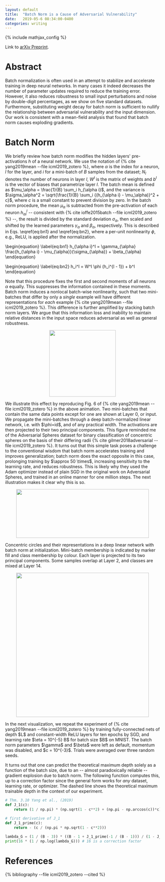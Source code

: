 ```yaml
---
layout: default
title:  "Batch Norm is a Cause of Adversarial Vulnerability"
date:   2019-05-6 08:34:00-0400
categories: writing
---
```


{% include mathjax_config %}

Link to [arXiv Preprint](https://arxiv.org/abs/1905.02161).

# Abstract

Batch normalization is often used in an attempt to stabilize and
accelerate training in deep neural networks. In many cases it indeed decreases the
number of parameter updates required to reduce the training error. However,
it also reduces robustness to small input perturbations and noise by
double-digit percentages, as we show on five standard datasets.
Furthermore, substituting weight decay for batch norm is sufficient to nullify
the relationship between adversarial vulnerability and the input dimension.
Our work is consistent with a mean-field analysis that found that batch norm
causes exploding gradients.

# Batch Norm

We briefly review how batch norm modifies the hidden layers' pre-activations $h$
of a neural network. We use the notation
of {% cite yang2019mean --file icml2019_zotero %}, where $\alpha$ is the index for a neuron, $l$
for the layer, and $i$ for a mini-batch of $B$ samples from the dataset;
$N_l$ denotes the number of neurons in layer $l$, $W^l$ is the matrix of weights
and $b^l$ is the vector of biases that parametrize layer $l$.
The batch mean is defined as $\mu_\alpha = \frac{1}{B} \sum_i h_{\alpha
i}$, and the variance is $\sigma_\alpha^2 = \sqrt{\frac{1}{B}
\sum_i {(h_{\alpha i} - \mu_\alpha)}^2  + c}$,
where $c$ is a small constant to prevent division by zero.
In the batch norm procedure, the mean $\mu_\alpha$ is subtracted from the
pre-activation of each neuron $h_{\alpha i}^l$ -- consistent
with {% cite ioffe2015batch --file icml2019_zotero %} --,
the result is divided by the standard deviation $\sigma_\alpha$, then scaled and shifted
by the learned parameters $\gamma_\alpha$ and $\beta_\alpha$, respectively.
This is described in Eqs. \eqref{eq:bn1} and \eqref{eq:bn2},
where a per-unit nonlinearity $\phi$,
e.g., ReLU, is applied after the normalization.

\begin{equation} \label{eq:bn1}
h_{\alpha i}^l = \gamma_{\alpha} \frac{h_{\alpha i} - \mu_{\alpha}}{\sigma_{\alpha}} + \beta_{\alpha}
\end{equation}

\begin{equation} \label{eq:bn2}
h_i^l = W^l \phi (h_i^{l - 1}) + b^l
\end{equation}

Note that this procedure fixes the first and second moments of all neurons $\alpha$
equally. This suppresses the information contained in these moments.
Batch norm induces a nonlocal batch-wise nonlinearity, such that
two mini-batches that differ by only a *single* example will have
different representations for *each* example {% cite yang2019mean --file icml2019_zotero %}.
This difference is further amplified by stacking batch norm layers.
We argue that this information loss and inability to maintain relative
distances in the input space reduces adversarial as well as general robustness.

<p align="center">
  <img width="216" height="216" src="{{site.url}}/img/bn_animation.gif">
</p>
We illustrate this effect by reproducing Fig. 6 of
{% cite yang2019mean --file icml2019_zotero %} in the above animation.
Two mini-batches that contain
the same data points except for one are shown at Layer 0, or input.
We propagate the mini-batches through a deep batch-normalized linear network,
i.e. with $\phi=id$, and of any practical width. The activations are then
projected to their two principal components. This figure reminded me of
the Adversarial Spheres dataset for binary classification of concentric
spheres on the basis of their differing radii
{% cite gilmer2018adversarial --file icml2019_zotero %}. It turns out that this
simple task poses a challenge to the conventional wisdom that batch norm
accelerates training and improves generalization; batch norm does the exact
opposite in this case, prolonging training by $\approx 50 \times$, increasing
sensitivity to the learning rate, and reduces robustness. This is likely why
they used the Adam optimizer instead of plain SGD in the original work on
Adversarial Spheres, and trained in an online manner for one million steps.
The next illustration makes it clear why this is so.

<!--<p align="center">
  <img width="600" height="600" src="{{site.url}}/img/LinearNet_InitHe_L60_W10_BNTrue_ModeTrain_Seed3_MB32.png">
</p>-->

<p align="center">
  <img width="432" height="158" src="{{site.url}}/img/AdvSpheresNoNoise3x_LinearNet_InitHe_L30_W10_BNTrue_ModeTrain_Seed3_MB32_EdgeColorsBatch-png.png">
</p>

Concentric circles and their representations in a deep
linear network with batch norm at initialization.
Mini-batch membership is indicated by marker fill and class membership
by colour. Each layer is projected to its two principal components.
Some samples overlap at Layer 2, and classes are mixed at Layer 14.

<p align="center">
  <img width="432" height="468" src="{{site.url}}/img/mft_batch_norm_tex_cbar_bottom_att_bn_theoretical_png.png">
</p>
In the next visualization, we repeat the experiment of {% cite yang2019mean --file icml2019_zotero %} by training fully-connected nets of depth $L$ and
constant-width ReLU layers for ten
epochs by SGD, and learning rate $\eta = 10^{-5} B$ for batch size $B$ on MNIST.
The batch norm parameters $\gamma$ and $\beta$ were left as default, momentum was
disabled, and $c = 10^{-3}$. Trials were averaged over three random seeds.

It turns out that one can predict the theoretical maximum depth solely as a
function of the batch size, due to an -- almost paradoxically reliable --
gradient explosion due to batch norm.
The following function computes this, up to a correction
factor since the general form works for *any* dataset, learning rate, or
optimizer. The dashed line shows the theoretical maximum trainable depth
in the context of our experiment.

```python
# Thm. 3.10 Yang et al., (2019)
def J_1(c):
    return (1 / np.pi) * (np.sqrt(1 - c**2) + (np.pi - np.arccos(c))*c)

# first derivative of J_1
def J_1_prime(c):
    return - (c / (np.pi * np.sqrt(1 - c**2)))

lambda_G = (1 / (B - 3)) * ((B - 1 + J_1_prime(-1 / (B - 1))) / (1 - J_1(-1 / (B - 1))) - 1)
print(16 * (1 / np.log(lambda_G))) # 16 is a correction factor
```

# References

{% bibliography --file icml2019_zotero --cited %}

